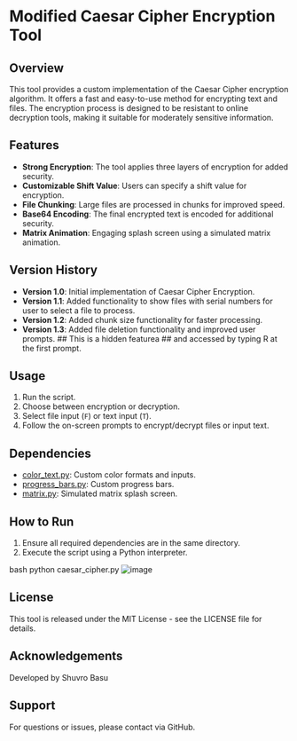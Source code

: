 # Modified Caesar Cipher Encryption Tool

## Overview

This tool provides a custom implementation of the Caesar Cipher encryption algorithm. It offers a fast and easy-to-use method for encrypting text and files. The encryption process is designed to be resistant to online decryption tools, making it suitable for moderately sensitive information.

## Features

- **Strong Encryption**: The tool applies three layers of encryption for added security.
- **Customizable Shift Value**: Users can specify a shift value for encryption.
- **File Chunking**: Large files are processed in chunks for improved speed.
- **Base64 Encoding**: The final encrypted text is encoded for additional security.
- **Matrix Animation**: Engaging splash screen using a simulated matrix animation.

## Version History

- **Version 1.0**: Initial implementation of Caesar Cipher Encryption.
- **Version 1.1**: Added functionality to show files with serial numbers for user to select a file to process.
- **Version 1.2**: Added chunk size functionality for faster processing.
- **Version 1.3**: Added file deletion functionality and improved user prompts. ## This is a hidden featurea ## and accessed by typing R at the first prompt.

## Usage

1. Run the script.
2. Choose between encryption or decryption.
3. Select file input (`F`) or text input (`T`).
4. Follow the on-screen prompts to encrypt/decrypt files or input text.

## Dependencies

- [color_text.py](color_text.py): Custom color formats and inputs.
- [progress_bars.py](progress_bars.py): Custom progress bars.
- [matrix.py](matrix.py): Simulated matrix splash screen.

## How to Run

1. Ensure all required dependencies are in the same directory.
2. Execute the script using a Python interpreter.

bash
python caesar_cipher.py
![image](https://github.com/shuvrobasu/enc-dec/assets/81471660/d931fb26-05f4-44fd-b833-597a01667a3c)


## License 

This tool is released under the MIT License - see the LICENSE file for details.

## Acknowledgements

Developed by Shuvro Basu

## Support

For questions or issues, please contact via GitHub.

